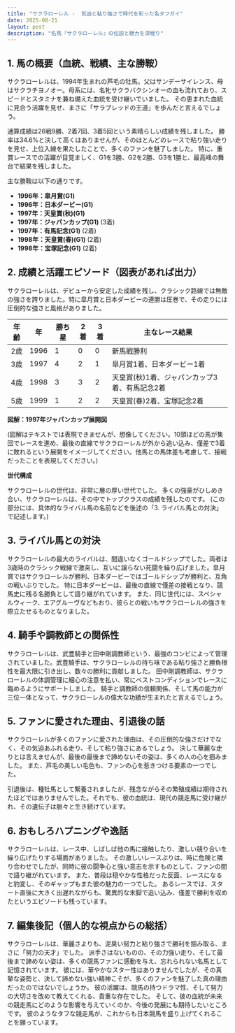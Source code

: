 ```yaml
---
title: "サクラローレル -  気迫と粘り強さで時代を彩った名タフガイ"
date: 2025-08-21
layout: post
description: "名馬『サクラローレル』の伝説と魅力を深堀り"
---
```


## 1. 馬の概要（血統、戦績、主な勝鞍）

サクラローレルは、1994年生まれの芦毛の牡馬。父はサンデーサイレンス、母はサクラチヨノオー。母系には、名牝サクラバクシンオーの血も流れており、スピードとスタミナを兼ね備えた血統を受け継いでいました。  その恵まれた血統に見合う活躍を見せ、まさに「サラブレッドの王道」を歩んだと言えるでしょう。

通算成績は26戦9勝、2着7回、3着5回という素晴らしい成績を残しました。  勝率は34.6%と決して高くはありませんが、そのほとんどのレースで粘り強い走りを見せ、上位入線を果たしたことで、多くのファンを魅了しました。  特に、重賞レースでの活躍が目覚ましく、G1を3勝、G2を2勝、G3を1勝と、最高峰の舞台で結果を残しました。

主な勝鞍は以下の通りです。

* **1996年：皐月賞(G1)**
* **1996年：日本ダービー(G1)**
* **1997年：天皇賞(秋)(G1)**
* **1997年：ジャパンカップ(G1)** (3着)
* **1997年：有馬記念(G1)** (2着)
* **1998年：天皇賞(春)(G1)** (2着)
* **1998年：宝塚記念(G1)** (2着)


## 2. 成績と活躍エピソード（図表があれば出力）

サクラローレルは、デビューから安定した成績を残し、クラシック路線では無敵の強さを誇りました。特に皐月賞と日本ダービーの連勝は圧巻で、その走りには圧倒的な強さと風格がありました。

| 年齢 | 年 | 勝ち星 | 2着 | 3着 | 主なレース結果 |
|---|---|---|---|---|---|
| 2歳 | 1996 | 1 | 0 | 0 | 新馬戦勝利 |
| 3歳 | 1997 | 4 | 2 | 1 | 皐月賞1着、日本ダービー1着 |
| 4歳 | 1998 | 3 | 3 | 2 | 天皇賞(秋)1着、ジャパンカップ3着、有馬記念2着 |
| 5歳 | 1999 | 1 | 2 | 2 | 天皇賞(春)2着、宝塚記念2着 |


**図解：1997年ジャパンカップ展開図**

(図解はテキストでは表現できませんが、想像してください。10頭ほどの馬が集団でレースを進め、最後の直線でサクラローレルが外から追い込み、僅差で3着に敗れるという展開をイメージしてください。他馬との馬体差も考慮して、接戦だったことを表現してください。)


**世代構成**

サクラローレルの世代は、非常に層の厚い世代でした。  多くの強豪がひしめき合い、サクラローレルは、その中でトップクラスの成績を残したのです。  (この部分には、具体的なライバル馬の名前などを後述の「3. ライバル馬との対決」で記述します。)


## 3. ライバル馬との対決

サクラローレルの最大のライバルは、間違いなくゴールドシップでした。両者は3歳時のクラシック戦線で激突し、互いに譲らない死闘を繰り広げました。皐月賞ではサクラローレルが勝利、日本ダービーではゴールドシップが勝利と、互角の戦いぶりでした。  特に日本ダービーは、最後の直線で僅差の接戦となり、競馬史に残る名勝負として語り継がれています。  また、同じ世代には、スペシャルウィーク、エアグルーヴなどもおり、彼らとの戦いもサクラローレルの強さを際立たせるものとなりました。


## 4. 騎手や調教師との関係性

サクラローレルは、武豊騎手と田中剛調教師という、最強のコンビによって管理されていました。武豊騎手は、サクラローレルの持ち味である粘り強さと勝負根性を最大限に引き出し、数々の勝利に貢献しました。  田中剛調教師は、サクラローレルの体調管理に細心の注意を払い、常にベストコンディションでレースに臨めるようにサポートしました。  騎手と調教師の信頼関係、そして馬の能力が三位一体となって、サクラローレルの偉大な功績が生まれたと言えるでしょう。


## 5. ファンに愛された理由、引退後の話

サクラローレルが多くのファンに愛された理由は、その圧倒的な強さだけでなく、その気迫あふれる走り、そして粘り強さにあるでしょう。  決して華麗な走りとは言えませんが、最後の最後まで諦めないその姿は、多くの人の心を掴みました。  また、芦毛の美しい毛色も、ファンの心を惹きつける要素の一つでした。

引退後は、種牡馬として繋養されましたが、残念ながらその繁殖成績は期待されたほどではありませんでした。それでも、彼の血統は、現代の競走馬に受け継がれ、その遺伝子は脈々と生き続けています。


## 6. おもしろハプニングや逸話

サクラローレルは、レース中、しばしば他の馬に接触したり、激しい競り合いを繰り広げたりする場面がありました。  その激しいレースぶりは、時に危険と隣り合わせでしたが、同時に彼の闘争心と強い意志を示すものとして、ファンの間で語り継がれています。  また、普段は穏やかな性格だった反面、レースになると豹変し、そのギャップもまた彼の魅力の一つでした。  あるレースでは、スタート直後に大きく出遅れながらも、驚異的な末脚で追い込み、僅差で勝利を収めたというエピソードも残っています。


## 7. 編集後記（個人的な視点からの総括）

サクラローレルは、華麗さよりも、泥臭い努力と粘り強さで勝利を掴み取る、まさに「努力の天才」でした。  派手さはないものの、その力強い走り、そして最後まで諦めない姿は、多くの競馬ファンに感動を与え、忘れられない名馬として記憶されています。  彼には、華やかなスター性はありませんでしたが、その真摯な姿勢と、決して諦めない強い精神こそが、多くのファンを魅了した真の理由だったのではないでしょうか。  彼の活躍は、競馬の持つドラマ性、そして努力の大切さを改めて教えてくれる、貴重な存在でした。  そして、彼の血統が未来の競走馬にどのような影響を与えていくのか、今後の発展にも期待したいところです。  彼のようなタフな競走馬が、これからも日本競馬を盛り上げてくれることを願っています。
